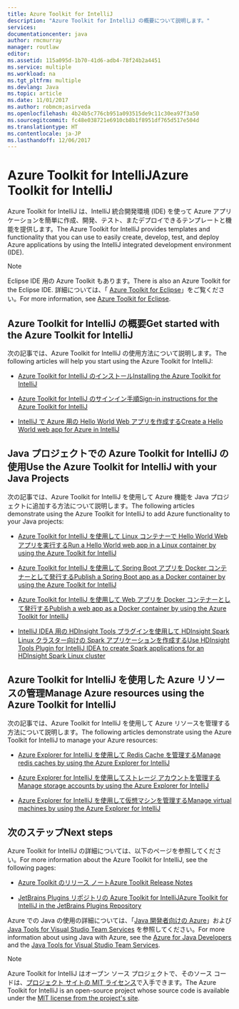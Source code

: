```yaml
---
title: Azure Toolkit for IntelliJ
description: "Azure Toolkit for IntelliJ の概要について説明します。"
services: 
documentationcenter: java
author: rmcmurray
manager: routlaw
editor: 
ms.assetid: 115a095d-1b70-41d6-adb4-78f24b2a4451
ms.service: multiple
ms.workload: na
ms.tgt_pltfrm: multiple
ms.devlang: Java
ms.topic: article
ms.date: 11/01/2017
ms.author: robmcm;asirveda
ms.openlocfilehash: 4b24b5c776cb951a093515de9c11c30ea97f3a50
ms.sourcegitcommit: fc48e038721e6910cb8b1f8951df765d517e504d
ms.translationtype: HT
ms.contentlocale: ja-JP
ms.lasthandoff: 12/06/2017
---
```

# <a name="azure-toolkit-for-intellij"></a><span data-ttu-id="a1058-103">Azure Toolkit for IntelliJ</span><span class="sxs-lookup"><span data-stu-id="a1058-103">Azure Toolkit for IntelliJ</span></span>
<span data-ttu-id="a1058-104">Azure Toolkit for IntelliJ は、IntelliJ 統合開発環境 (IDE) を使って Azure アプリケーションを簡単に作成、開発、テスト、またデプロイできるテンプレートと機能を提供します。</span><span class="sxs-lookup"><span data-stu-id="a1058-104">The Azure Toolkit for IntelliJ provides templates and functionality that you can use to easily create, develop, test, and deploy Azure applications by using the IntelliJ integrated development environment (IDE).</span></span>

> [!NOTE]
> 
> <span data-ttu-id="a1058-105">Eclipse IDE 用の Azure Toolkit もあります。</span><span class="sxs-lookup"><span data-stu-id="a1058-105">There is also an Azure Toolkit for the Eclipse IDE.</span></span> <span data-ttu-id="a1058-106">詳細については、「 [Azure Toolkit for Eclipse](../eclipse/azure-toolkit-for-eclipse.md)」をご覧ください。</span><span class="sxs-lookup"><span data-stu-id="a1058-106">For more information, see [Azure Toolkit for Eclipse](../eclipse/azure-toolkit-for-eclipse.md).</span></span>
> 

## <a name="get-started-with-the-azure-toolkit-for-intellij"></a><span data-ttu-id="a1058-107">Azure Toolkit for IntelliJ の概要</span><span class="sxs-lookup"><span data-stu-id="a1058-107">Get started with the Azure Toolkit for IntelliJ</span></span>
<span data-ttu-id="a1058-108">次の記事では、Azure Toolkit for IntelliJ の使用方法について説明します。</span><span class="sxs-lookup"><span data-stu-id="a1058-108">The following articles will help you start using the Azure Toolkit for IntelliJ:</span></span>

* [<span data-ttu-id="a1058-109">Azure Toolkit for IntelliJ のインストール</span><span class="sxs-lookup"><span data-stu-id="a1058-109">Installing the Azure Toolkit for IntelliJ</span></span>](azure-toolkit-for-intellij-installation.md)

* [<span data-ttu-id="a1058-110">Azure Toolkit for IntelliJ のサインイン手順</span><span class="sxs-lookup"><span data-stu-id="a1058-110">Sign-in instructions for the Azure Toolkit for IntelliJ</span></span>](azure-toolkit-for-intellij-sign-in-instructions.md)

* [<span data-ttu-id="a1058-111">IntelliJ で Azure 用の Hello World Web アプリを作成する</span><span class="sxs-lookup"><span data-stu-id="a1058-111">Create a Hello World web app for Azure in IntelliJ</span></span>](azure-toolkit-for-intellij-create-hello-world-web-app.md)

## <a name="use-the-azure-toolkit-for-intellij-with-your-java-projects"></a><span data-ttu-id="a1058-112">Java プロジェクトでの Azure Toolkit for IntelliJ の使用</span><span class="sxs-lookup"><span data-stu-id="a1058-112">Use the Azure Toolkit for IntelliJ with your Java Projects</span></span>
<span data-ttu-id="a1058-113">次の記事では、Azure Toolkit for IntelliJ を使用して Azure 機能を Java プロジェクトに追加する方法について説明します。</span><span class="sxs-lookup"><span data-stu-id="a1058-113">The following articles demonstrate using the Azure Toolkit for IntelliJ to add Azure functionality to your Java projects:</span></span>

* [<span data-ttu-id="a1058-114">Azure Toolkit for IntelliJ を使用して Linux コンテナーで Hello World Web アプリを実行する</span><span class="sxs-lookup"><span data-stu-id="a1058-114">Run a Hello World web app in a Linux container by using the Azure Toolkit for IntelliJ</span></span>](azure-toolkit-for-intellij-hello-world-web-app-linux.md)

* [<span data-ttu-id="a1058-115">Azure Toolkit for IntelliJ を使用して Spring Boot アプリを Docker コンテナーとして発行する</span><span class="sxs-lookup"><span data-stu-id="a1058-115">Publish a Spring Boot app as a Docker container by using the Azure Toolkit for IntelliJ</span></span>](azure-toolkit-for-intellij-publish-spring-boot-docker-app.md)

* [<span data-ttu-id="a1058-116">Azure Toolkit for IntelliJ を使用して Web アプリを Docker コンテナーとして発行する</span><span class="sxs-lookup"><span data-stu-id="a1058-116">Publish a web app as a Docker container by using the Azure Toolkit for IntelliJ</span></span>](azure-toolkit-for-intellij-publish-as-docker-container.md)

* [<span data-ttu-id="a1058-117">IntelliJ IDEA 用の HDInsight Tools プラグインを使用して HDInsight Spark Linux クラスター向けの Spark アプリケーションを作成する</span><span class="sxs-lookup"><span data-stu-id="a1058-117">Use HDInsight Tools Plugin for IntelliJ IDEA to create Spark applications for an HDInsight Spark Linux cluster</span></span>](/azure/hdinsight/hdinsight-apache-spark-intellij-tool-plugin)

## <a name="manage-azure-resources-using-the-azure-toolkit-for-intellij"></a><span data-ttu-id="a1058-118">Azure Toolkit for IntelliJ を使用した Azure リソースの管理</span><span class="sxs-lookup"><span data-stu-id="a1058-118">Manage Azure resources using the Azure Toolkit for IntelliJ</span></span>
<span data-ttu-id="a1058-119">次の記事では、Azure Toolkit for IntelliJ を使用して Azure リソースを管理する方法について説明します。</span><span class="sxs-lookup"><span data-stu-id="a1058-119">The following articles demonstrate using the Azure Toolkit for IntelliJ to manage your Azure resources:</span></span>

* [<span data-ttu-id="a1058-120">Azure Explorer for IntelliJ を使用して Redis Cache を管理する</span><span class="sxs-lookup"><span data-stu-id="a1058-120">Manage redis caches by using the Azure Explorer for IntelliJ</span></span>](azure-toolkit-for-intellij-managing-redis-caches-using-azure-explorer.md)

* [<span data-ttu-id="a1058-121">Azure Explorer for IntelliJ を使用してストレージ アカウントを管理する</span><span class="sxs-lookup"><span data-stu-id="a1058-121">Manage storage accounts by using the Azure Explorer for IntelliJ</span></span>](azure-toolkit-for-intellij-managing-virtual-machines-using-azure-explorer.md)

* [<span data-ttu-id="a1058-122">Azure Explorer for IntelliJ を使用して仮想マシンを管理する</span><span class="sxs-lookup"><span data-stu-id="a1058-122">Manage virtual machines by using the Azure Explorer for IntelliJ</span></span>](azure-toolkit-for-intellij-managing-storage-accounts-using-azure-explorer.md)

## <a name="next-steps"></a><span data-ttu-id="a1058-123">次のステップ</span><span class="sxs-lookup"><span data-stu-id="a1058-123">Next steps</span></span>

<span data-ttu-id="a1058-124">Azure Toolkit for IntelliJ の詳細については、以下のページを参照してください。</span><span class="sxs-lookup"><span data-stu-id="a1058-124">For more information about the Azure Toolkit for IntelliJ, see the following pages:</span></span>

* [<span data-ttu-id="a1058-125">Azure Toolkit のリリース ノート</span><span class="sxs-lookup"><span data-stu-id="a1058-125">Azure Toolkit Release Notes</span></span>](https://github.com/Microsoft/azure-tools-for-java/releases)

* [<span data-ttu-id="a1058-126">JetBrains Plugins リポジトリの Azure Toolkit for IntelliJ</span><span class="sxs-lookup"><span data-stu-id="a1058-126">Azure Toolkit for IntelliJ in the JetBrains Plugins Repository</span></span>](https://plugins.jetbrains.com/plugin/8053-azure-toolkit-for-intellij)

<span data-ttu-id="a1058-127">Azure での Java の使用の詳細については、「[Java 開発者向けの Azure](https://docs.microsoft.com/java/azure/)」および [Java Tools for Visual Studio Team Services](https://java.visualstudio.com/) を参照してください。</span><span class="sxs-lookup"><span data-stu-id="a1058-127">For more information about using Java with Azure, see the [Azure for Java Developers](https://docs.microsoft.com/java/azure/) and the [Java Tools for Visual Studio Team Services](https://java.visualstudio.com/).</span></span>

> [!NOTE]
> 
> <span data-ttu-id="a1058-128">Azure Toolkit for IntelliJ はオープン ソース プロジェクトで、そのソース コードは、[プロジェクト サイトの MIT ライセンス](https://github.com/microsoft/azure-tools-for-java)で入手できます。</span><span class="sxs-lookup"><span data-stu-id="a1058-128">The Azure Toolkit for IntelliJ is an open-source project whose source code is available under the [MIT license from the project's site](https://github.com/microsoft/azure-tools-for-java).</span></span>
> 

<!-- [!INCLUDE [azure-toolkit-for-intellij-additional-resources](../includes/azure-toolkit-for-intellij-additional-resources.md)] -->

<!-- URL List -->

[Azure for Java Developers]: https://docs.microsoft.com/java/azure/
[Java Tools for Visual Studio Team Services]: https://java.visualstudio.com/

<!-- Temporarily Deprecated URLs -->

<!-- [Debug a Java Web App on Azure in IntelliJ]: ./app-service-web/app-service-web-debug-java-web-app-in-intellij.md -->
